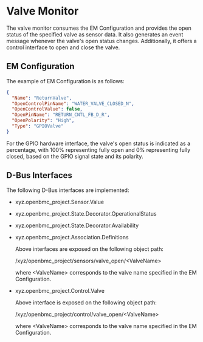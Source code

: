 # Valve Monitor

The valve monitor consumes the EM Configuration and provides the open status of
the specified valve as sensor data. It also generates an event message whenever
the valve's open status changes. Additionally, it offers a control interface to
open and close the valve.

## EM Configuration

The example of EM Configuration is as follows:

```json
{
  "Name": "ReturnValve",
  "OpenControlPinName": "WATER_VALVE_CLOSED_N",
  "OpenControlValue": false,
  "OpenPinName": "RETURN_CNTL_FB_D_R",
  "OpenPolarity": "High",
  "Type": "GPIOValve"
}
```

For the GPIO hardware interface, the valve's open status is indicated as a
percentage, with 100% representing fully open and 0% representing fully closed,
based on the GPIO signal state and its polarity.

## D-Bus Interfaces

The following D-Bus interfaces are implemented:

- xyz.openbmc_project.Sensor.Value
- xyz.openbmc_project.State.Decorator.OperationalStatus
- xyz.openbmc_project.State.Decorator.Availability
- xyz.openbmc_project.Association.Definitions

  Above interfaces are exposed on the following object path:

  /xyz/openbmc_project/sensors/valve_open/\<ValveName\>

  where \<ValveName\> corresponds to the valve name specified in the EM
  Configuration.

- xyz.openbmc_project.Control.Valve

  Above interface is exposed on the following object path:

  /xyz/openbmc_project/control/valve_open/\<ValveName\>

  where \<ValveName\> corresponds to the valve name specified in the EM
  Configuration.
